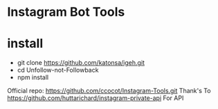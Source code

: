 # Instagram Bot Tools

# install

* git clone https://github.com/katonsa/igeh.git
* cd Unfollow-not-Followback
* npm install

Official repo: https://github.com/ccocot/Instagram-Tools.git
Thank's To https://github.com/huttarichard/instagram-private-api For API

